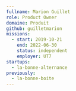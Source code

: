 ```yaml
---
fullname: Marion Guillet
role: Product Owner
domaine: Produit
github: guilletmarion
missions:
  - start: 2019-10-21
    end: 2022-06-30
    status: independent
    employer: UT7
startups:
  - la-bonne-alternance
previously:
  - la-bonne-boite
---
```

